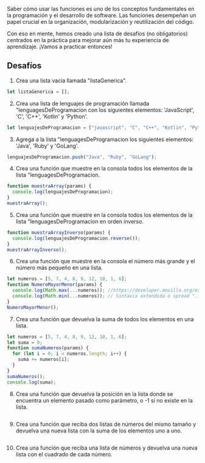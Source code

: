 Saber cómo usar las funciones es uno de los conceptos fundamentales en la programación y el desarrollo de software. Las funciones desempeñan un papel crucial en la organización, modularización y reutilización del código.

Con eso en mente, hemos creado una lista de desafíos (no obligatorios) centrados en la práctica para mejorar aún más tu experiencia de aprendizaje. ¡Vamos a practicar entonces!

## Desafíos

1. Crea una lista vacía llamada "listaGenerica".

```javascript
let listaGenerica = [];
```

2. Crea una lista de lenguajes de programación llamada "lenguagesDeProgramacion con los siguientes elementos: 'JavaScript', 'C', 'C++', 'Kotlin' y 'Python'.

```javascript
let lenguajesDeProgramacion = ["javascript", "C", "C++", "Kotlin", "Python"];
```

3. Agrega a la lista "lenguagesDeProgramacion los siguientes elementos: 'Java', 'Ruby' y 'GoLang'.

```javascript
lenguajesDeProgramacion.push("Java", "Ruby", "GoLang");
```

4. Crea una función que muestre en la consola todos los elementos de la lista "lenguagesDeProgramacion.

```javascript
function muestraArray(params) {
  console.log(lenguajesDeProgramacion);
}
muestraArray();
```

5. Crea una función que muestre en la consola todos los elementos de la lista "lenguagesDeProgramacion en orden inverso.

```javascript
function muestraArrayInverso(params) {
  console.log(lenguajesDeProgramacion.reverse());
}
muestraArrayInverso();
```

6. Crea una función que muestre en la consola el número más grande y el número más pequeño en una lista.

```javascript
let numeros = [5, 7, 4, 8, 9, 12, 10, 1, 6];
function NumeroMayorMenor(params) {
  console.log(Math.max(...numeros)); //https://developer.mozilla.org/es/docs/Web/JavaScript/Reference/Operators/Spread_syntax#sintaxis
  console.log(Math.min(...numeros)); // Sintaxix extendida o spread "..." elemento iterable ser expandido
}
NumeroMayorMenor();
```

7. Crea una función que devuelva la suma de todos los elementos en una lista.

```javascript
let numeros = [5, 7, 4, 8, 9, 12, 10, 1, 6];
let suma = 0;
function sumaNumeros(params) {
  for (let i = 0; i < numeros.length; i++) {
    suma += numeros[i];
  }
}
sumaNumeros();
console.log(suma);
```

8. Crea una función que devuelva la posición en la lista donde se encuentra un elemento pasado como parámetro, o -1 si no existe en la lista.

```javascript

```

9. Crea una función que reciba dos listas de números del mismo tamaño y devuelva una nueva lista con la suma de los elementos uno a uno.

```javascript

```

10. Crea una función que reciba una lista de números y devuelva una nueva lista con el cuadrado de cada número.

```javascript

```

